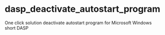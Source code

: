 # dasp_deactivate_autostart_program
One click solution deactivate autostart program for Microsoft Windows short DASP
